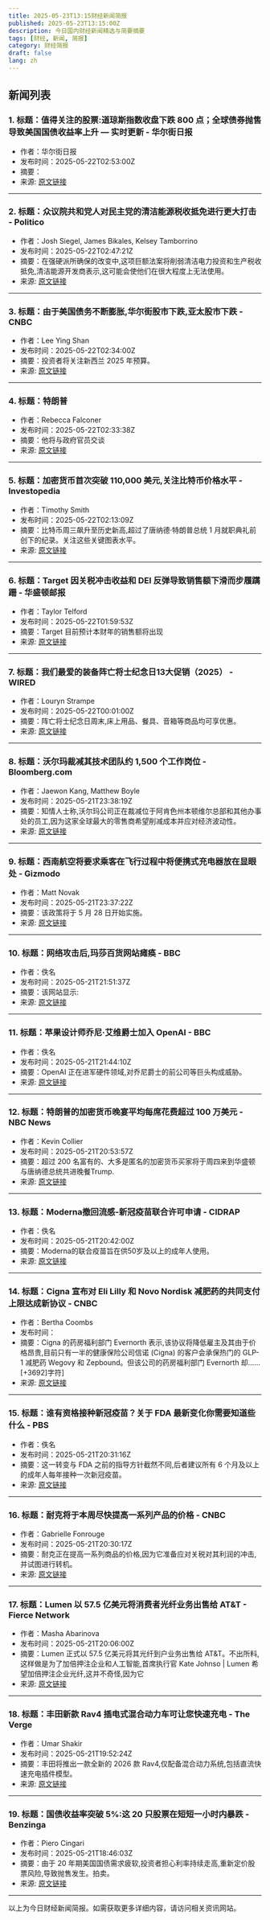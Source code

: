```yaml
---
title: 2025-05-23T13:15财经新闻简报
published: 2025-05-23T13:15:00Z
description: 今日国内财经新闻精选与简要摘要
tags: [财经, 新闻, 简报]
category: 财经简报
draft: false
lang: zh
---
```


## 新闻列表

### 1. 标题：值得关注的股票:道琼斯指数收盘下跌 800 点；全球债券抛售导致美国国债收益率上升 — 实时更新 - 华尔街日报
- 作者：华尔街日报
- 发布时间：2025-05-22T02:53:00Z
- 摘要：
- 来源: [原文链接](https://www.wsj.com/livecoverage/stock-market-today-tariffs-trade-war-05-21-2025)

---

### 2. 标题：众议院共和党人对民主党的清洁能源税收抵免进行更大打击 - Politico
- 作者：Josh Siegel, James Bikales, Kelsey Tamborrino
- 发布时间：2025-05-22T02:47:21Z
- 摘要：在强硬派所确保的改变中,这项巨额法案将削弱清洁电力投资和生产税收抵免,清洁能源开发商表示,这可能会使他们在很大程度上无法使用。
- 来源: [原文链接](https://www.politico.com/live-updates/2025/05/21/congress/house-republicans-clean-energy-tax-credits-ira-00364398)

---

### 3. 标题：由于美国债务不断膨胀,华尔街股市下跌,亚太股市下跌 - CNBC
- 作者：Lee Ying Shan
- 发布时间：2025-05-22T02:34:00Z
- 摘要：投资者将关注新西兰 2025 年预算。
- 来源: [原文链接](https://www.cnbc.com/2025/05/22/asia-pacific-stock-markets-live-updates-new-zealand-budget-2025.html)

---

### 4. 标题：特朗普
- 作者：Rebecca Falconer
- 发布时间：2025-05-22T02:33:38Z
- 摘要：他将与政府官员交谈
- 来源: [原文链接](https://www.axios.com/2025/05/21/trump-fannie-mae-freddie-mac-public)

---

### 5. 标题：加密货币首次突破 110,000 美元,关注比特币价格水平 - Investopedia
- 作者：Timothy Smith
- 发布时间：2025-05-22T02:13:09Z
- 摘要：比特币周三飙升至历史新高,超过了唐纳德·特朗普总统 1 月就职典礼前创下的纪录。关注这些关键图表水平。
- 来源: [原文链接](https://www.investopedia.com/watch-these-bitcoin-price-levels-as-cryptocurrency-hits-record-high-11739772)

---

### 6. 标题：Target 因关税冲击收益和 DEI 反弹导致销售额下滑而步履蹒跚 - 华盛顿邮报
- 作者：Taylor Telford
- 发布时间：2025-05-22T01:59:53Z
- 摘要：Target 目前预计本财年的销售额将出现
- 来源: [原文链接](https://www.washingtonpost.com/business/2025/05/21/target-earnings-foot-traffic-tariffs-dei/)

---

### 7. 标题：我们最爱的装备阵亡将士纪念日13大促销（2025） - WIRED
- 作者：Louryn Strampe
- 发布时间：2025-05-22T00:01:00Z
- 摘要：阵亡将士纪念日周末,床上用品、餐具、音箱等商品均可享优惠。
- 来源: [原文链接](https://www.wired.com/story/best-memorial-day-sales-2025/)

---

### 8. 标题：沃尔玛裁减其技术团队约 1,500 个工作岗位 - Bloomberg.com
- 作者：Jaewon Kang, Matthew Boyle
- 发布时间：2025-05-21T23:38:19Z
- 摘要：知情人士称,沃尔玛公司正在裁减位于阿肯色州本顿维尔总部和其他办事处的员工,因为这家全球最大的零售商希望削减成本并应对经济波动性。
- 来源: [原文链接](https://www.bloomberg.com/news/articles/2025-05-21/walmart-eliminates-about-1-500-jobs-on-technology-team)

---

### 9. 标题：西南航空将要求乘客在飞行过程中将便携式充电器放在显眼处 - Gizmodo
- 作者：Matt Novak
- 发布时间：2025-05-21T23:37:22Z
- 摘要：该政策将于 5 月 28 日开始实施。
- 来源: [原文链接](https://gizmodo.com/southwest-airlines-will-require-passengers-to-keep-portable-chargers-out-during-flights-2000605745)

---

### 10. 标题：网络攻击后,玛莎百货网站瘫痪 - BBC
- 作者：佚名
- 发布时间：2025-05-21T21:51:37Z
- 摘要：该网站显示:
- 来源: [原文链接](https://www.bbc.com/news/articles/c0k374x1y8do)

---

### 11. 标题：苹果设计师乔尼·艾维爵士加入 OpenAI - BBC
- 作者：佚名
- 发布时间：2025-05-21T21:44:10Z
- 摘要：OpenAI 正在进军硬件领域,对乔尼爵士的前公司等巨头构成威胁。
- 来源: [原文链接](https://www.bbc.com/news/articles/c5y66yemjdmo)

---

### 12. 标题：特朗普的加密货币晚宴平均每席花费超过 100 万美元 - NBC News
- 作者：Kevin Collier
- 发布时间：2025-05-21T20:53:57Z
- 摘要：超过 200 名富有的、大多是匿名的加密货币买家将于周四来到华盛顿与唐纳德总统共进晚餐Trump.
- 来源: [原文链接](https://www.nbcnews.com/tech/crypto/trumps-crypto-dinner-cost-1-million-seat-average-rcna207802)

---

### 13. 标题：Moderna撤回流感-新冠疫苗联合许可申请 - CIDRAP
- 作者：佚名
- 发布时间：2025-05-21T20:42:00Z
- 摘要：Moderna的联合疫苗旨在供50岁及以上的成年人使用。
- 来源: [原文链接](https://www.cidrap.umn.edu/covid-19/moderna-pulls-licensing-submission-combo-flu-covid-vaccine)

---

### 14. 标题：Cigna 宣布对 Eli Lilly 和 Novo Nordisk 减肥药的共同支付上限达成新协议 - CNBC
- 作者：Bertha Coombs
- 发布时间：
- 摘要：Cigna 的药房福利部门 Evernorth 表示,该协议将降低雇主及其由于价格昂贵,目前只有一半的健康保险公司信诺 (Cigna) 的客户会承保热门的 GLP-1 减肥药 Wegovy 和 Zepbound。但该公司的药房福利部门 Evernorth 却…… [+3692]字符]
- 来源: [原文链接]()

---

### 15. 标题：谁有资格接种新冠疫苗？关于 FDA 最新变化你需要知道些什么 - PBS
- 作者：佚名
- 发布时间：2025-05-21T20:31:16Z
- 摘要：这一转变与 FDA 之前的指导方针截然不同,后者建议所有 6 个月及以上的成年人每年接种一次新冠疫苗。
- 来源: [原文链接](https://www.pbs.org/newshour/health/who-is-eligible-for-a-covid-shot-what-to-know-about-the-fdas-latest-changes)

---

### 16. 标题：耐克将于本周尽快提高一系列产品的价格 - CNBC
- 作者：Gabrielle Fonrouge
- 发布时间：2025-05-21T20:30:17Z
- 摘要：耐克正在提高一系列商品的价格,因为它准备应对关税对其利润的冲击,并试图进行转机。
- 来源: [原文链接](https://www.cnbc.com/2025/05/21/nike-price-increases-tariffs.html)

---

### 17. 标题：Lumen 以 57.5 亿美元将消费者光纤业务出售给 AT&amp;T - Fierce Network
- 作者：Masha Abarinova
- 发布时间：2025-05-21T20:06:00Z
- 摘要：Lumen 正式以 57.5 亿美元将其光纤到户业务出售给 AT&amp;T。不出所料,这样做是为了加倍押注企业和人工智能,首席执行官 Kate Johnso | Lumen 希望加倍押注企业光纤,这并不奇怪,因为它
- 来源: [原文链接](https://www.fierce-network.com/broadband/exclusive-lumen-sells-consumer-fiber-biz-att-575b)

---

### 18. 标题：丰田新款 Rav4 插电式混合动力车可让您快速充电 - The Verge
- 作者：Umar Shakir
- 发布时间：2025-05-21T19:52:24Z
- 摘要：丰田将推出一款全新的 2026 款 Rav4,仅配备混合动力系统,包括直流快速充电插件模型。
- 来源: [原文链接](https://www.theverge.com/news/671999/toyota-rav4-2026-redesign-all-hybrid-fast-charging)

---

### 19. 标题：国债收益率突破 5%:这 20 只股票在短短一小时内暴跌 - Benzinga
- 作者：Piero Cingari
- 发布时间：2025-05-21T18:46:03Z
- 摘要：由于 20 年期美国国债需求疲软,投资者担心利率持续走高,重新定价股票风险,导致抛售发生。拍卖。
- 来源: [原文链接](https://www.benzinga.com/analyst-ratings/analyst-color/25/05/45550679/treasury-yields-top-5-these-20-stocks-tanked-in-just-one-hour)

---


以上为今日财经新闻简报。如需获取更多详细内容，请访问相关资讯网站。
